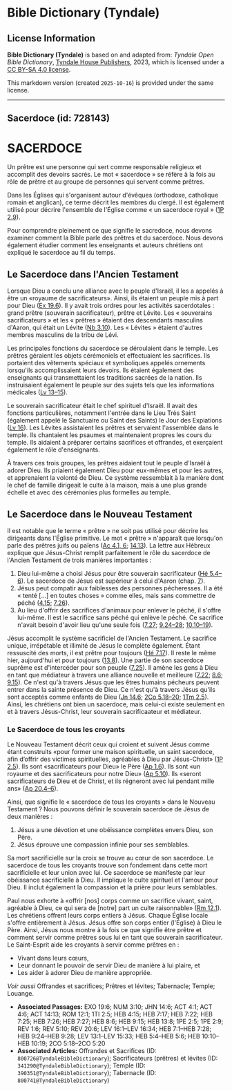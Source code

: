 # Bible Dictionary (Tyndale)

## License Information

**Bible Dictionary (Tyndale)** is based on and adapted from: _Tyndale Open Bible Dictionary_, [Tyndale House Publishers](https://tyndaleopenresources.com/), 2023, which is licensed under a [CC BY-SA 4.0 license](https://creativecommons.org/licenses/by-sa/4.0/legalcode.en).

This markdown version (created `2025-10-16`) is provided under the same license.



--------------------------------

## Sacerdoce (id: 728143)

SACERDOCE
=========

Un prêtre est une personne qui sert comme responsable religieux et accomplit des devoirs sacrés. Le mot « sacerdoce » se réfère à la fois au rôle de prêtre et au groupe de personnes qui servent comme prêtres.

Dans les Églises qui s'organisent autour d'évêques (orthodoxe, catholique romain et anglican), ce terme décrit les membres du clergé. Il est également utilisé pour décrire l'ensemble de l'Église comme « un sacerdoce royal » ([1P 2\.9](https://ref.ly/1Pet2:9)).

Pour comprendre pleinement ce que signifie le sacredoce, nous devons examiner comment la Bible parle des prêtres et du sacerdoce. Nous devons également étudier comment les enseignants et auteurs chrétiens ont expliqué le sacerdoce au fil du temps.

Le Sacerdoce dans l'Ancien Testament
------------------------------------

Lorsque Dieu a conclu une alliance avec le peuple d'Israël, il les a appelés à être un «royaume de sacrificateurs». Ainsi, ils étaient un peuple mis à part pour Dieu ([Ex 19\.6](https://ref.ly/Exod19:6)). Il y avait trois ordres pour les activités sacerdotales : grand prêtre (souverain sacrificateur), prêtre et Lévite. Les « souverains sacrificateurs » et les « prêtres » étaient des descendants masculins d'Aaron, qui était un Lévite ([Nb 3\.10](https://ref.ly/Num3:10)). Les « Lévites » étaient d'autres membres masculins de la tribu de Lévi.

Les principales fonctions du sacerdoce se déroulaient dans le temple. Les prêtres géraient les objets cérémoniels et effectuaient les sacrifices. Ils portaient des vêtements spéciaux et symboliques appelés ornements lorsqu'ils accomplissaient leurs devoirs. Ils étaient également des enseignants qui transmettaient les traditions sacrées de la nation. Ils instruisaient également le peuple sur des sujets tels que les informations médicales ([Lv 13–15](https://ref.ly/Lev13:1-Lev15:33)).

Le souverain sacrificateur était le chef spirituel d'Israël. Il avait des fonctions particulières, notamment l'entrée dans le Lieu Très Saint (également appelé le Sanctuaire ou Saint des Saints) le Jour des Expiations ([Lv 16](https://ref.ly/Lev16:1-Lev16:34)). Les Lévites assistaient les prêtres et servaient l'assemblée dans le temple. Ils chantaient les psaumes et maintenaient propres les cours du temple. Ils aidaient à préparer certains sacrifices et offrandes, et exerçaient également le rôle d'enseignants.

À travers ces trois groupes, les prêtres aidaient tout le peuple d'Israël à adorer Dieu. Ils priaient également Dieu pour eux\-mêmes et pour les autres, et apprenaient la volonté de Dieu. Ce système ressemblait à la manière dont le chef de famille dirigeait le culte à la maison, mais à une plus grande échelle et avec des cérémonies plus formelles au temple.

Le Sacerdoce dans le Nouveau Testament
--------------------------------------

Il est notable que le terme « prêtre » ne soit pas utilisé pour décrire les dirigeants dans l'Église primitive. Le mot « prêtre » n'apparaît que lorsqu'on parle des prêtres juifs ou païens ([Ac 4\.1, 6](https://ref.ly/Acts4:1,Acts4:6); [14\.13](https://ref.ly/Acts14:13)). La lettre aux Hébreux explique que Jésus\-Christ remplit parfaitement le rôle du sacerdoce de l'Ancien Testament de trois manières importantes :

1. Dieu lui\-même a choisi Jésus pour être souverain sacrificateur ([Hé 5\.4–6](https://ref.ly/Heb5:4-Heb5:6)). Le sacerdoce de Jésus est supérieur à celui d'Aaron (chap. [7](https://ref.ly/Heb7:1-Heb7:28)).
2. Jésus peut compatir aux faiblesses des personnes pécheresses. Il a été « tenté \[...] en toutes choses » comme elles, mais sans commettre de péché ([4\.15](https://ref.ly/Heb4:15); [7\.26](https://ref.ly/Heb7:26)).
3. Au lieu d'offrir des sacrifices d'animaux pour enlever le péché, il s'offre lui\-même. Il est le sacrifice sans péché qui enlève le péché. Ce sacrifice n'avait besoin d'avoir lieu qu'une seule fois ([7\.27](https://ref.ly/Heb7:27); [9\.24–28](https://ref.ly/Heb9:24-Heb9:28); [10\.10–19](https://ref.ly/Heb10:10-Heb10:19)).

Jésus accomplit le système sacrificiel de l'Ancien Testament. Le sacrifice unique, irrépétable et illimité de Jésus le complète également. Étant ressuscité des morts, il est prêtre pour toujours ([Hé 7\.17](https://ref.ly/Heb7:17)). Il reste le même hier, aujourd'hui et pour toujours ([13\.8](https://ref.ly/Heb13:8)). Une partie de son sacerdoce suprême est d'intercéder pour son peuple ([7\.25](https://ref.ly/Heb7:25)). Il amène les gens à Dieu en tant que médiateur à travers une alliance nouvelle et meilleure ([7\.22](https://ref.ly/Heb7:22); [8\.6](https://ref.ly/Heb8:6); [9\.15](https://ref.ly/Heb9:15)). Ce n'est qu'à travers Jésus que les êtres humains pécheurs peuvent entrer dans la sainte présence de Dieu. Ce n'est qu'à travers Jésus qu'ils sont acceptés comme enfants de Dieu ([Jn 14\.6](https://ref.ly/John14:6); [2Co 5\.18–20](https://ref.ly/2Cor5:18-2Cor5:20); [1Tm 2\.5](https://ref.ly/1Tim2:5)). Ainsi, les chrétiens ont bien un sacerdoce, mais celui\-ci existe seulement en et à travers Jésus\-Christ, leur souverain sacrificaateur et médiateur.

### Le Sacerdoce de tous les croyants

Le Nouveau Testament décrit ceux qui croient et suivent Jésus comme étant construits «pour former une maison spirituelle, un saint sacerdoce, afin d’offrir des victimes spirituelles, agréables à Dieu par Jésus\-Christ» ([1P 2\.5](https://ref.ly/1Pet2:5)). Ils sont «sacrificateurs pour Dieu» le Père ([Ap 1\.6](https://ref.ly/Rev1:6)). Ils sont «un royaume et des sacrificateurs pour notre Dieu» ([Ap 5\.10](https://ref.ly/Rev5:10)). Ils «seront sacrificateurs de Dieu et de Christ, et ils régneront avec lui pendant mille ans» ([Ap 20\.4–6](https://ref.ly/Rev20:6)).

Ainsi, que signifie le « sacerdoce de tous les croyants » dans le Nouveau Testament ? Nous pouvons définir le souverain sacerdoce de Jésus de deux manières :

1. Jésus a une dévotion et une obéissance complètes envers Dieu, son Père.
2. Jésus éprouve une compassion infinie pour ses semblables.

Sa mort sacrificielle sur la croix se trouve au cœur de son sacerdoce. Le sacerdoce de tous les croyants trouve son fondement dans cette mort sacrificielle et leur union avec lui. Ce sacerdoce se manifeste par leur obéissance sacrificielle à Dieu. Il implique le culte spirituel et l'amour pour Dieu. Il inclut également la compassion et la prière pour leurs semblables.

Paul nous exhorte à «offrir \[nos] corps comme un sacrifice vivant, saint, agréable à Dieu, ce qui sera de \[notre] part un culte raisonnable» ([Rm 12\.1](https://ref.ly/Rom12:1)). Les chrétiens offrent leurs corps entiers à Jésus. Chaque Église locale s'offre entièrement à Jésus. Jésus offre son corps entier (l'Église) à Dieu le Père. Ainsi, Jésus nous montre à la fois ce que signifie être prêtre et comment servir comme prêtres sous lui en tant que souverain sacrificateur. Le Saint\-Esprit aide les croyants à servir comme prêtres en :

* Vivant dans leurs cœurs,
* Leur donnant le pouvoir de servir Dieu de manière à lui plaire, et
* Les aider à adorer Dieu de manière appropriée.

*Voir aussi* Offrandes et sacrifices; Prêtres et lévites; Tabernacle; Temple; Louange.

* **Associated Passages:** EXO 19:6; NUM 3:10; JHN 14:6; ACT 4:1; ACT 4:6; ACT 14:13; ROM 12:1; 1TI 2:5; HEB 4:15; HEB 7:17; HEB 7:22; HEB 7:25; HEB 7:26; HEB 7:27; HEB 8:6; HEB 9:15; HEB 13:8; 1PE 2:5; 1PE 2:9; REV 1:6; REV 5:10; REV 20:6; LEV 16:1–LEV 16:34; HEB 7:1–HEB 7:28; HEB 9:24–HEB 9:28; LEV 13:1–LEV 15:33; HEB 5:4–HEB 5:6; HEB 10:10–HEB 10:19; 2CO 5:18–2CO 5:20
* **Associated Articles:** Offrandes et Sacrifices (ID: `800726@TyndaleBibleDictionary`); Sacrificateurs (prêtres) et lévites (ID: `341290@TyndaleBibleDictionary`); Temple (ID: `390351@TyndaleBibleDictionary`); Tabernacle (ID: `800741@TyndaleBibleDictionary`)

